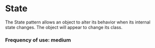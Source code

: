 # State

The State pattern allows an object to alter its behavior when its internal state changes.
The object will appear to change its class.

### Frequency of use: medium